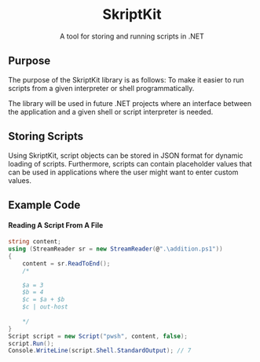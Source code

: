 <h1 style="text-align:center">SkriptKit</h1>

<p style="text-align:center">A tool for storing and running scripts in .NET</p>

## Purpose

The purpose of the SkriptKit library is as follows: To make it easier to run scripts from a given interpreter or shell programmatically.

The library will be used in future .NET projects where an interface between the application and a given shell or script interpreter is needed.

## Storing Scripts

Using SkriptKit, script objects can be stored in JSON format for dynamic loading of scripts. Furthermore, scripts can contain placeholder values that can be used in applications where the user might want to enter custom values.

## Example Code

#### Reading A Script From A File
```cs
string content;
using (StreamReader sr = new StreamReader(@".\addition.ps1"))
{
    content = sr.ReadToEnd();
    /*

    $a = 3
    $b = 4
    $c = $a + $b
    $c | out-host
    
    */
}
Script script = new Script("pwsh", content, false);
script.Run();
Console.WriteLine(script.Shell.StandardOutput); // 7
```